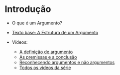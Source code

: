 # Introdução

- O que é um Argumento?

- [Texto base: A Estrutura de um Argumento](http://www.dainf.ct.utfpr.edu.br/~adolfo/Disciplinas/LogicaParaComputacao_novo/MateriaisPorAssunto/1.IntroducaoALogica/Logica_JohnNolt_DenisRohatyn_pp_1_12.pdf)

- Vídeos:
  - [A definição de argumento](https://wwwas.youtube.com/watch?v=u-R_dAtEP9k)
  - [As premissas e a conclusão](https://youtu.be/6C5aQzH0P_o)
  - [Reconhecendo argumentos e não argumentos](https://www.youtube.com/watch?v=DqXW6sLRO2k) 
  - [Todos os vídeos da série](https://www.youtube.com/watch?v=Xn8JKc-h68c&list=PLR89ckW0vxvBDHW22txu3H1wlHpNSUT-N)
